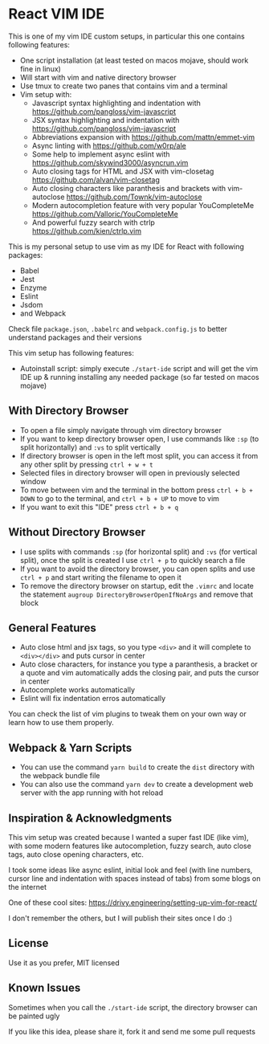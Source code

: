 # React VIM IDE

This is one of my vim IDE custom setups, in particular this one contains following features:

  - One script installation (at least tested on macos mojave, should work fine in linux)
  - Will start with vim and native directory browser
  - Use tmux to create two panes that contains vim and a terminal
  - Vim setup with:
    - Javascript syntax highlighting and indentation with https://github.com/pangloss/vim-javascript
    - JSX syntax highlighting and indentation with https://github.com/pangloss/vim-javascript
    - Abbreviations expansion with https://github.com/mattn/emmet-vim
    - Async linting with https://github.com/w0rp/ale
    - Some help to implement async eslint with https://github.com/skywind3000/asyncrun.vim
    - Auto closing tags for HTML and JSX with vim-closetag https://github.com/alvan/vim-closetag
    - Auto closing characters like paranthesis and brackets with vim-autoclose https://github.com/Townk/vim-autoclose
    - Modern autocompletion feature with very popular YouCompleteMe https://github.com/Valloric/YouCompleteMe
    - And powerful fuzzy search with ctrlp https://github.com/kien/ctrlp.vim

This is my personal setup to use vim as my IDE for React with following packages:

  - Babel
  - Jest
  - Enzyme
  - Eslint
  - Jsdom
  - and Webpack

Check file `package.json`, `.babelrc` and `webpack.config.js` to better understand packages and their versions

This vim setup has following features:

  - Autoinstall script: simply execute `./start-ide` script and will get the vim IDE up & running installing any needed package (so far tested on macos mojave)

## With Directory Browser

  - To open a file simply navigate through vim directory browser
  - If you want to keep directory browser open, I use commands like `:sp` (to split horizontally) and `:vs` to split vertically
  - If directory browser is open in the left most split, you can access it from any other split by pressing `ctrl + w + t`
  - Selected files in directory browser will open in previously selected window
  - To move between vim and the terminal in the bottom press `ctrl + b + DOWN` to go to the terminal, and `ctrl + b + UP` to move to vim
  - If you want to exit this "IDE" press `ctrl + b + q`

## Without Directory Browser

  - I use splits with commands `:sp` (for horizontal split) and `:vs` (for vertical split), once the split is created I use `ctrl + p` to quickly search a file
  - If you want to avoid the directory browser, you can open splits and use `ctrl + p` and start writing the filename to open it
  - To remove the directory browser on startup, edit the `.vimrc` and locate the statement `augroup DirectoryBrowserOpenIfNoArgs` and remove that block

## General Features

  - Auto close html and jsx tags, so you type `<div>` and it will complete to `<div></div>` and puts cursor in center
  - Auto close characters, for instance you type a paranthesis, a bracket or a quote and vim automatically adds the closing pair, and puts the cursor in center
  - Autocomplete works automatically
  - Eslint will fix indentation erros automatically

You can check the list of vim plugins to tweak them on your own way or learn how to use them properly.

## Webpack & Yarn Scripts

  - You can use the command `yarn build` to create the `dist` directory with the webpack bundle file
  - You can also use the command `yarn dev` to create a development web server with the app running with hot reload

## Inspiration & Acknowledgments

This vim setup was created because I wanted a super fast IDE (like vim), with some modern features like autocompletion, fuzzy search, auto close tags, auto close opening characters, etc.

I took some ideas like async eslint, initial look and feel (with line numbers, cursor line and indentation with spaces instead of tabs) from some blogs on the internet

One of these cool sites: https://drivy.engineering/setting-up-vim-for-react/

I don't remember the others, but I will publish their sites once I do :)

## License

Use it as you prefer, MIT licensed

## Known Issues

Sometimes when you call the `./start-ide` script, the directory browser can be painted ugly

If you like this idea, please share it, fork it and send me some pull requests
